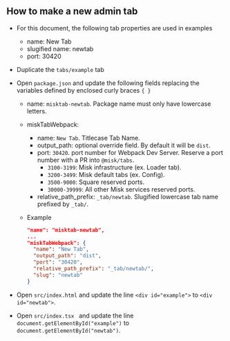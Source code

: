 How to make a new admin tab
---

- For this document, the following tab properties are used in examples
  - name: New Tab
  - slugified name: newtab
  - port: 30420
- Duplicate the `tabs/example` tab
- Open `package.json` and update the following fields replacing the variables defined by enclosed curly braces `{ }`
  - name: `misktab-newtab`. Package name must only have lowercase letters.
  - miskTabWebpack:
    - name: `New Tab`. Titlecase Tab Name.
    - output_path: optional override field. By default it will be `dist`.
    - port: `30420`.  port number for Webpack Dev Server. Reserve a port number with a PR into `@misk/tabs`.
      - `3100-3199`: Misk infrastructure (ex. Loader tab).
      - `3200-3499`: Misk default tabs (ex. Config).
      - `3500-9000`: Square reserved ports.
      - `30000-39999`: All other Misk services reserved ports.
    - relative_path_prefix: `_tab/newtab`. Slugified lowercase tab name prefixed by `_tab/`.
  - Example
  
    ```JSON
    "name": "misktab-newtab",
    ...
    "miskTabWebpack": {
      "name": "New Tab",
      "output_path": "dist",
      "port": "30420",
      "relative_path_prefix": "_tab/newtab/",
      "slug": "newtab"
    }
    ```

- Open `src/index.html` and update the line `<div id="example">` to `<div id="newtab">`.
- Open `src/index.tsx ` and update the line `document.getElementById("example")` to `document.getElementById("newtab")`.


